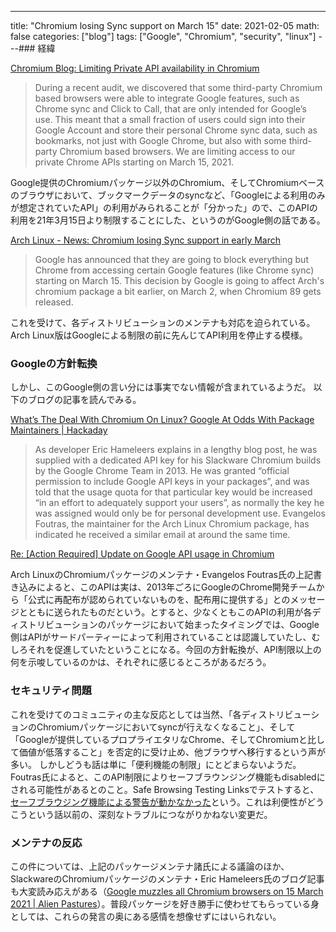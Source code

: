 ---
title: "Chromium losing Sync support on March 15"
date: 2021-02-05
math: false
categories: ["blog"]
tags: ["Google", "Chromium", "security", "linux"]
---### 経緯

[Chromium Blog: Limiting Private API availability in Chromium](https://blog.chromium.org/2021/01/limiting-private-api-availability-in.html)

> During a recent audit, we discovered that some third-party Chromium based browsers were able to integrate Google features, such as Chrome sync and Click to Call, that are only intended for Google’s use. This meant that a small fraction of users could sign into their Google Account and store their personal Chrome sync data, such as bookmarks, not just with Google Chrome, but also with some third-party Chromium based browsers. We are limiting access to our private Chrome APIs starting on March 15, 2021.

Google提供のChromiumパッケージ以外のChromium、そしてChromiumベースのブラウザにおいて、ブックマークデータのsyncなど、「Googleによる利用のみが想定されていたAPI」の利用がみられることが「分かった」ので、このAPIの利用を21年3月15日より制限することにした、というのがGoogle側の話である。

[Arch Linux - News: Chromium losing Sync support in early March](https://archlinux.org/news/chromium-losing-sync-support-in-early-march/)

> Google has announced that they are going to block everything but Chrome from accessing certain Google features (like Chrome sync) starting on March 15. This decision by Google is going to affect Arch's chromium package a bit earlier, on March 2, when Chromium 89 gets released.

これを受けて、各ディストリビューションのメンテナも対応を迫られている。Arch Linux版はGoogleによる制限の前に先んじてAPI利用を停止する模様。

### Googleの方針転換

しかし、このGoogle側の言い分には事実でない情報が含まれているようだ。
以下のブログの記事を読んでみる。

[What’s The Deal With Chromium On Linux? Google At Odds With Package Maintainers | Hackaday](https://hackaday.com/2021/01/26/whats-the-deal-with-chromium-on-linux-google-at-odds-with-package-maintainers/)

> As developer Eric Hameleers explains in a lengthy blog post, he was supplied with a dedicated API key for his Slackware Chromium builds by the Google Chrome Team in 2013. He was granted “official permission to include Google API keys in your packages”, and was told that the usage quota for that particular key would be increased “in an effort to adequately support your users”, as normally the key he was assigned would only be for personal development use. Evangelos Foutras, the maintainer for the Arch Linux Chromium package, has indicated he received a similar email at around the same time.

[Re: \[Action Required\] Update on Google API usage in Chromium](https://groups.google.com/a/chromium.org/g/chromium-packagers/c/SG6jnsP4pWM/m/Kr0KlsL8CQAJ?pli=1)

Arch LinuxのChromiumパッケージのメンテナ・Evangelos Foutras氏の上記書き込みによると、このAPIは実は、2013年ごろにGoogleのChrome開発チームから「公式に再配布が認められていないものを、配布用に提供する」とのメッセージとともに送られたものだという。とすると、少なくともこのAPIの利用が各ディストリビューションのパッケージにおいて始まったタイミングでは、Google側はAPIがサードパーティーによって利用されていることは認識していたし、むしろそれを促進していたということになる。今回の方針転換が、API制限以上の何を示唆しているのかは、それぞれに感じるところがあるだろう。

### セキュリティ問題

これを受けてのコミュニティの主な反応としては当然、「各ディストリビューションのChromiumパッケージにおいてsyncが行えなくなること」、そして「Googleが提供しているプロプライエタリなChrome、そしてChromiumと比して価値が低落すること」を否定的に受け止め、他ブラウザへ移行するという声が多い。
しかしどうも話は単に「便利機能の制限」にとどまらないようだ。Foutras氏によると、このAPI制限によりセーフブラウンジング機能もdisabledにされる可能性があるとのこと。Safe Browsing Testing Linksでテストすると、[セーフブラウジング機能による警告が動かなかった](https://groups.google.com/a/chromium.org/g/chromium-packagers/c/SG6jnsP4pWM/m/OOxl9wKLAAAJ)という。これは利便性がどうこうという話以前の、深刻なトラブルにつながりかねない変更だ。

### メンテナの反応

この件については、上記のパッケージメンテナ諸氏による議論のほか、SlackwareのChromiumパッケージのメンテナ・Eric Hameleers氏のブログ記事も大変読み応えがある（[Google muzzles all Chromium browsers on 15 March 2021 | Alien Pastures](https://alien.slackbook.org/blog/google-muzzles-all-chromium-browsers-on-15-march-2021/)）。普段パッケージを好き勝手に使わせてもらっている身としては、これらの発言の奥にある感情を想像せずにはいられない。